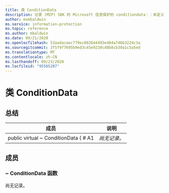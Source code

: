 ```yaml
---
title: 类 ConditionData
description: 记录 (MIP) SDK 的 Microsoft 信息保护的 conditiondata：：未定义的类。
author: msmbaldwin
ms.service: information-protection
ms.topic: reference
ms.author: mbaldwin
ms.date: 09/21/2020
ms.openlocfilehash: 53aadacaec779ec882644493e484a746b3224c3a
ms.sourcegitcommit: 3f5f9f7695b9ed3c45e9230cd8b8cb39a1c5a5ed
ms.translationtype: MT
ms.contentlocale: zh-CN
ms.lasthandoff: 09/23/2020
ms.locfileid: "95565207"
---
```

# <a name="class-conditiondata"></a>类 ConditionData 
  
## <a name="summary"></a>总结
 成员                        | 说明                                
--------------------------------|---------------------------------------------
public virtual ~ ConditionData ( # A1  | _尚无记录。_
  
## <a name="members"></a>成员
  
### <a name="conditiondata-function"></a>~ ConditionData 函数
尚无记录。
